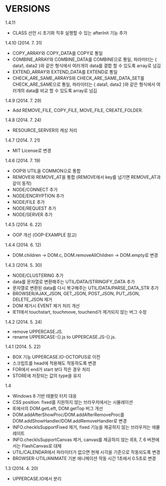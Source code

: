 VERSIONS
========
1.4.11
- CLASS 선언 시 초기화 직후 실행할 수 있는 afterInit 기능 추가

1.4.10 (2014. 7. 31)
- COPY_ARRAY와 COPY_DATA를 COPY로 통일
- COMBINE_ARRAY와 COMBINE_DATA를 COMBINE으로 통일, 파라미터는 { data1, data2 }와 같은 형식에서 여러개의 data를 결합 할 수 있도록 array로 넘김
- EXTEND_ARRAY와 EXTEND_DATA를 EXTEND로 통일
- CHECK_ARE_SAME_ARRAYS와 CHECK_ARE_SAME_DATA_SET를 CHECK_ARE_SAME으로 통일, 파라미터는 { data1, data2 }와 같은 형식에서 여러개의 data를 비교 할 수 있도록 array로 넘김

1.4.9 (2014. 7. 29)
- Add REMOVE_FILE, COPY_FILE, MOVE_FILE, CREATE_FOLDER.

1.4.8 (2014. 7. 24)
- RESOURCE_SERVER의 캐싱 처리

1.4.7 (2014. 7. 21)
- MIT License로 변경

1.4.6 (2014. 7. 19)
- OOP와 UTIL을 COMMON으로 통합
- REMOVE와 REMOVE_AT을 통합 (REMOVE에서 key를 넘기면 REMOVE_AT과 같이 동작)
- NODE/CONNECT 추가
- NODE/ENCRYPTION 추가
- NODE/FILE 추가
- NODE/REQUEST 추가
- NODE/SERVER 추가

1.4.5 (2014. 6. 22)
- OOP 개선 (OOP-EXAMPLE 참고)

1.4.4 (2014. 6. 12)
- DOM.children -> DOM.c, DOM.removeAllChildren -> DOM.empty로 변경

1.4.3 (2014. 5. 30)
- NODE/CLUSTERING 추가
- data를 문자열로 변환해주는 UTIL/DATA/STRINGIFY_DATA 추가
- 문자열로 변환된 data를 다시 복구해주는 UTIL/DATA/PARSE_DATA_STR 추가
- BROWSER/AJAX_JSON, GET_JSON, POST_JSON, PUT_JSON, DELETE_JSON 제거
- DOM 제거시 EVENT 제거 처리 개선
- IE11에서 touchstart, touchmove, touchend가 제거되지 않는 버그 수정

1.4.2 (2014. 5. 24)
- remove UPPERCASE.JS.
- rename UPPERCASE-{}.js to UPPERCASE.JS-{}.js.

1.4.1 (2014. 5. 22)
- BOX 기능 UPPERCASE.IO-OCTOPUS로 이전
- 스크립트를 head에 적용해도 작동하도록 변경
- FOR에서 end가 start 보다 작은 경우 처리
- STORE에 저장되는 값의 type을 유지

1.4
- Windows 8 기반 태블릿 터치 대응
- CSS position: fixed를 지원하지 않는 브라우저에서는 시뮬레이션
- IE에서의 DOM.getLeft, DOM.getTop 버그 개선
- DOM.addAfterShowProc/DOM.addAfterRemoveProc를 DOM.addShowHandler/DOM.addRemoveHandler로 변경
- INFO.checkIsSupportFixed 제거, fixed 기능을 제공하지 않는 브라우저는 에뮬레이트
- INFO.checkIsSupportCanvas 제거, canvas를 제공하지 않는 IE8, 7, 6 버젼에서는 FlashCanvas로 대체
- UTIL/CALENDAR에서 파라미터가 없으면 현재 시각을 기준으로 작동되도록 변경
- BROWSER-UTIL/ANIMATE 기본 애니메이션 작동 시간 1초에서 0.5초로 변경

1.3 (2014. 4. 20)
- UPPERCASE.IO에서 분리
